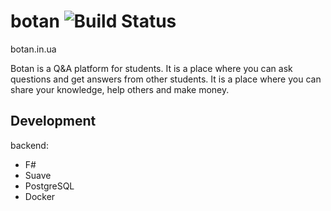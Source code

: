 # botan ![Build Status](https://github.com/yurii-hunter/botan/workflows/build/badge.svg)

botan.in.ua

Botan is a Q&A platform for students. It is a place where you can ask questions and get answers from other students. It is a place where you can share your knowledge, help others and make money.

## Development

backend:
 - F#
 - Suave
 - PostgreSQL
 - Docker